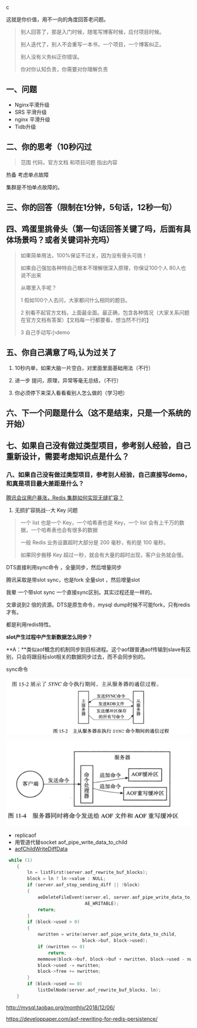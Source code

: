 c

这就是你价值，用不一向的角度回答老问题。

> 别人回答了，那是入门时候，随笔写博客时候，应付项目时候。
>
> 别人迭代了，别人不会重写一本书，一个项目，一个博客纠正。
>
> 别人没有义务纠正你错误。
>
>  你对你认知负责，你需要对你理解负责





## 一、问题



- Nginx平滑升级
- SRS 平滑升级
- nginx 平滑升级
- Tidb升级







## 二、你的思考（10秒闪过

> 范围 代码，官方文档 和项目问题 指出内容







热备 考虑单点故障



集群是不怕单点故障的。










## 三、你的回答（限制在1分钟，5句话，12秒一句）











## 四、鸡蛋里挑骨头（第一句话回答关键了吗，后面有具体场景吗？或者关键词补充吗）

> 如果简单用法，100%保证不过关，因为没有骨头可挑！
>
> 如果自己强加各种特自己根本不理解很深入原理，你保证100个人 80人也说不出来
>
> 从哪里入手呢？
>
> 1 假如100个人去问，大家都问什么相同的题目。
>
> 2 别看不起官方文档，上面最全面。最正确，包含各种情况（大家关系问题在官方文档有答案）【文档每一行都要看，想当然不行的】
>
> 3 自己手动写小demo







## 五、你自己满意了吗,认为过关了

1. 10秒内单，如果大脑一片空白，对里面里面基础用法（不行）

2. 进一步 提问，原理，异常等毫无总结，（不行）

3. 你必须停下来深入看看看别人怎么做的（学习吧）





## 六、下一个问题是什么（这不是结束，只是一个系统的开始）



## 七、如果自己没有做过类型项目，参考别人经验，自己重新设计，需要考虑知识点是什么？











### 八、如果自己没有做过类型项目，参考别人经验，自己直接写demo，和真是项目最大差距是什么？



[腾讯会议用户暴涨，Redis 集群如何实现无缝扩容？](https://mp.weixin.qq.com/s/nKCw_a5mU9sn7SPKmCn-OQ)

1. 无损扩容挑战--大 Key 问题

> 一个 list 也是一个 Key，一个哈希表也是 Key，一个 list 会有上千万的数据，一个哈希表也会有很多的数据
>
> 一般 Redis 业务设置超时大部分是 200 毫秒，有的是 100 毫秒。
>
> 如果同步搬移 Key 超过一秒，就会有大量的超时出现，客户业务就会慢。





DTS直接利用sync命令 ，全量同步，然后增量同步

腾讯采取是带slot sync，也是fork  全量slot ，然后增量slot 



我晕 一个带slot sync  一个直接sync区别。其实过程还是一样的。

文章说到2 倍的资源。DTS是原生命令，mysql dump时候不可能fork，只有redis才有。

都是利用redis特性。







**slot产生过程中产生新数据怎么同步？**

**A：**类似aof概念的机制同步到目标进程。这个aof跟普通aof传输到slave有区别，只会将跟目标slot相关的数据同步过去，而不会同步别的。



sync命令 

![image-20200725104201362](../images/image-20200725104201362.png)





![image-20200725105412048](../images/image-20200725105412048.png)

- replicaof <masterip> <masterport>  
- 用管道代替socket aof_pipe_write_data_to_child
- [aofChildWriteDiffData](http://mysql.taobao.org/monthly/2018/12/06/)

~~~c
 while (1)
    {
        ln = listFirst(server.aof_rewrite_buf_blocks);
        block = ln ? ln->value : NULL;
        if (server.aof_stop_sending_diff || !block)
        {
            aeDeleteFileEvent(server.el, server.aof_pipe_write_data_to_child,
                              AE_WRITABLE);
            return;
        }
        if (block->used > 0)
        {
            nwritten = write(server.aof_pipe_write_data_to_child,
                             block->buf, block->used);
            if (nwritten <= 0)
                return;
            memmove(block->buf, block->buf + nwritten, block->used - nwritten);
            block->used -= nwritten;
            block->free += nwritten;
        }
        if (block->used == 0)
            listDelNode(server.aof_rewrite_buf_blocks, ln);
    }
~~~

http://mysql.taobao.org/monthly/2018/12/06/

https://developpaper.com/aof-rewriting-for-redis-persistence/
